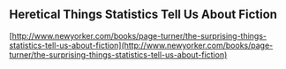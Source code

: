 ## Heretical Things Statistics Tell Us About Fiction
  
  [http://www.newyorker.com/books/page-turner/the-surprising-things-statistics-tell-us-about-fiction](http://www.newyorker.com/books/page-turner/the-surprising-things-statistics-tell-us-about-fiction)